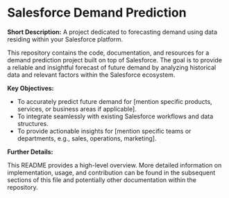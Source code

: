 # Salesforce Demand Prediction

**Short Description:** A project dedicated to forecasting demand using data residing within your Salesforce platform.

This repository contains the code, documentation, and resources for a demand prediction project built on top of Salesforce. The goal is to provide a reliable and insightful forecast of future demand by analyzing historical data and relevant factors within the Salesforce ecosystem.

**Key Objectives:**

* To accurately predict future demand for [mention specific products, services, or business areas if applicable].
* To integrate seamlessly with existing Salesforce workflows and data structures.
* To provide actionable insights for [mention specific teams or departments, e.g., sales, operations, marketing].

**Further Details:**

This README provides a high-level overview. More detailed information on implementation, usage, and contribution can be found in the subsequent sections of this file and potentially other documentation within the repository.
